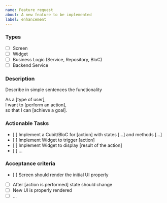 ```yaml
---
name: Feature request
about: A new feature to be implemented
label: enhancement
---
```


### Types  
- [ ] Screen
- [ ] Widget
- [ ] Business Logic (Service, Repository, BloC)
- [ ] Backend Service

### Description
Describe in simple sentences the functionality  

As a [type of user],  
I want to [perform an action],  
so that I can [achieve a goal].  

### Actionable Tasks
- [ ] Implement a Cubit/BloC for [action] with states [...] and methods [...]
- [ ] Implement Widget to trigger [action]
- [ ] Implement Widget to display [result of the action]
- [ ] ...

### Acceptance criteria
- [ ] Screen should render the initial UI properly 
- [ ] After [action is performed] state should change
- [ ] New UI is properly rendered
- [ ] ...
